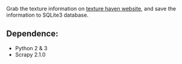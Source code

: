 Grab the texture information on [texture haven website](https://texturehaven.com/textures/), and save the information to SQLite3 database.

## Dependence:

* Python 2 & 3
* Scrapy 2.1.0
